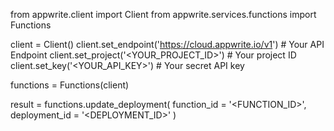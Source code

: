 from appwrite.client import Client
from appwrite.services.functions import Functions

client = Client()
client.set_endpoint('https://cloud.appwrite.io/v1') # Your API Endpoint
client.set_project('<YOUR_PROJECT_ID>') # Your project ID
client.set_key('<YOUR_API_KEY>') # Your secret API key

functions = Functions(client)

result = functions.update_deployment(
    function_id = '<FUNCTION_ID>',
    deployment_id = '<DEPLOYMENT_ID>'
)
